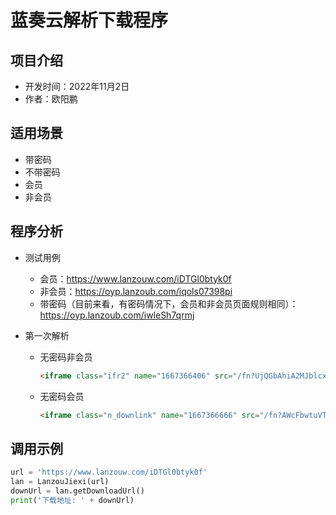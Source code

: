 # 蓝奏云解析下载程序

## 项目介绍

- 开发时间：2022年11月2日
- 作者：欧阳鹏

## 适用场景

- 带密码
- 不带密码
- 会员
- 非会员

## 程序分析

- 测试用例

  - 会员：https://www.lanzouw.com/iDTGl0btyk0f
  - 非会员：https://oyp.lanzoub.com/iqols07398pi
  - 带密码（目前来看，有密码情况下，会员和非会员页面规则相同）：https://oyp.lanzoub.com/iwleSh7qrmj

- 第一次解析

  - 无密码非会员
    
    ```html
    <iframe class="ifr2" name="1667366406" src="/fn?UjQGbAhiA2MJblcxVDNQYVM6DzJULVEnUWsGMQdtADcFMlM3XDdQMgRmBmAAYlZxASwGZl9iAnNVO1MyBzVRO1I3BigIaAMgCSpXalRp" frameborder="0" scrolling="no"></iframe>
    ```

  - 无密码会员

    ```html
    <iframe class="n_downlink" name="1667366666" src="/fn?AWcFbwtuVTNSNAZmUTIHNVo2VWVRKFYgBT8GMQVvUWYEM1A0DmUEZlU1BWUCYAYhAy8DO1Y4UXVVJVs4VmhRIwFoBTULOFVqUmEGKVE4B1FaN1UnUX0_c" frameborder="0" scrolling="no"></iframe>
    ```

## 调用示例

```py
url = 'https://www.lanzouw.com/iDTGl0btyk0f'
lan = LanzouJiexi(url)
downUrl = lan.getDownloadUrl()
print('下载地址: ' + downUrl)
```